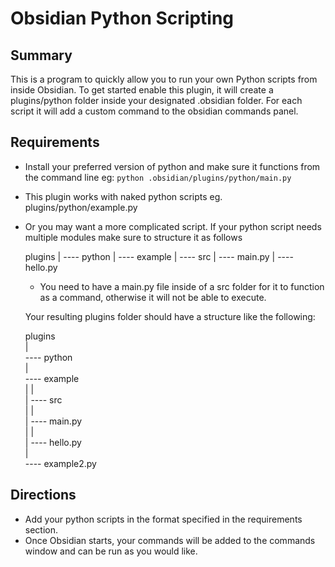 # Obsidian Python Scripting

## Summary 

This is a program to quickly allow you to run your own Python scripts from inside Obsidian. To get started enable this plugin, it will create a plugins/python folder inside your designated .obsidian folder. For each script it will add a custom command to the obsidian commands panel.

## Requirements

- Install your preferred version of python and make sure it functions from the command line eg: ```python .obsidian/plugins/python/main.py```
- This plugin works with naked python scripts eg. plugins/python/example.py
- Or you may want a more complicated script. If your python script needs multiple modules make sure to structure it as follows

  plugins
    |
    ---- python
           |
           ---- example
                  |
                  ---- src
                        |
                        ---- main.py
                        |
                        ---- hello.py

	- You need to have a main.py file inside of a src folder for it to function as a command, otherwise it will not be able to execute.

   Your resulting plugins folder should have a structure like the following:
  
    plugins <br />
    | <br />
    ---- python <br />
           | <br />
           ---- example <br />
           |       | <br />
           |       ---- src <br />
           |             | <br />
           |             ---- main.py <br />
           |             | <br />
           |             ---- hello.py <br />
           | <br />
           ---- example2.py <br />

 ## Directions

 - Add your python scripts in the format specified in the requirements section.
 - Once Obsidian starts, your commands will be added to the commands window and can be run as you would like.
